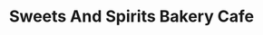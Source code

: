 ---
title: "Sweets And Spirits Bakery Cafe"
url: /jefferson/sweets-and-spirits-bakery-cafe/
shop: bakery
---